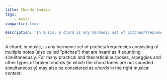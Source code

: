 ```yaml
---
title: Chords (music)
tags:
    - music
compartir: true

description: 'In music, a chord is any harmonic set of pitches/frequencies consisting of multiple notes (also called "pitches") that are heard as if sounding simultaneously.'
---
```


A chord, in music, is any harmonic set of pitches/frequencies consisting of multiple notes (also called "pitches") that are heard as if sounding simultaneously. For many practical and theoretical purposes, arpeggios and other types of broken chords (in which the chord tones are not sounded simultaneously) may also be considered as _chords_ in the right musical context.
